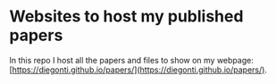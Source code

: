 # Websites to host my published papers

In this repo I host all the papers and files to show on my webpage: [https://diegonti.github.io/papers/](https://diegonti.github.io/papers/).
